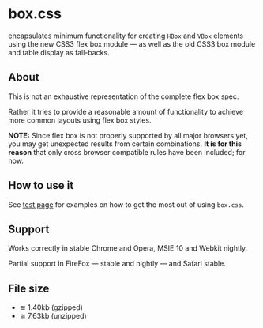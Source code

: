 # box.css

encapsulates minimum functionality for creating `HBox` and `VBox` elements using the new CSS3 flex box module — as well as the old CSS3 box module and table display as fall-backs.

## About

This is not an exhaustive representation of the complete flex box spec.

Rather it tries to provide a reasonable amount of functionality to achieve more common layouts using flex box styles.

**NOTE:** Since flex box is not properly supported by all major browsers yet, you may get unexpected results from certain combinations. **It is for this reason** that only cross browser compatible rules have been included; for now.

## How to use it

See [test page](test.html) for examples on how to get the most out of using `box.css`.

## Support

Works correctly in stable Chrome and Opera, MSIE 10 and Webkit nightly.

Partial support in FireFox — stable and nightly — and Safari stable.

## File size

- ≅ 1.40kb (gzipped)
- ≅ 7.63kb (unzipped)
